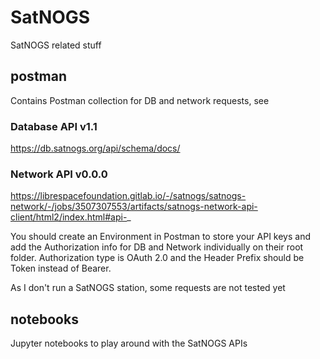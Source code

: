 
# SatNOGS 
SatNOGS related stuff 

## postman
Contains Postman collection for DB and network requests, see

### Database API v1.1
https://db.satnogs.org/api/schema/docs/

### Network API v0.0.0 
https://librespacefoundation.gitlab.io/-/satnogs/satnogs-network/-/jobs/3507307553/artifacts/satnogs-network-api-client/html2/index.html#api-_

You should create an Environment in Postman to store your API keys and add the Authorization info for DB and Network individually on their root folder.
Authorization type is OAuth 2.0 and the Header Prefix should be Token instead of Bearer.

As I don't run a SatNOGS station, some requests are not tested yet

## notebooks

Jupyter notebooks to play around with the SatNOGS APIs
